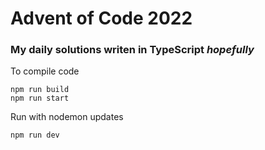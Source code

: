 # Advent of Code 2022
### My daily solutions writen in TypeScript *hopefully*

To compile code
```
npm run build 
npm run start
```

Run with nodemon updates
```
npm run dev
```